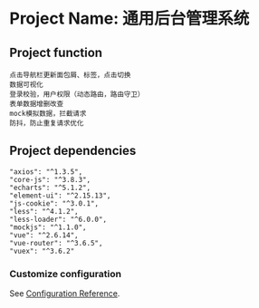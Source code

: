 # Project Name: 通用后台管理系统
## Project function
```
点击导航栏更新面包屑、标签，点击切换
数据可视化
登录校验，用户权限（动态路由，路由守卫）
表单数据增删改查
mock模拟数据，拦截请求
防抖，防止重复请求优化
```

## Project dependencies
```
"axios": "^1.3.5",
"core-js": "^3.8.3",
"echarts": "^5.1.2",
"element-ui": "^2.15.13",
"js-cookie": "^3.0.1",
"less": "^4.1.2",
"less-loader": "^6.0.0",
"mockjs": "^1.1.0",
"vue": "^2.6.14",
"vue-router": "^3.6.5",
"vuex": "^3.6.2"
```



### Customize configuration
See [Configuration Reference](https://cli.vuejs.org/config/).
